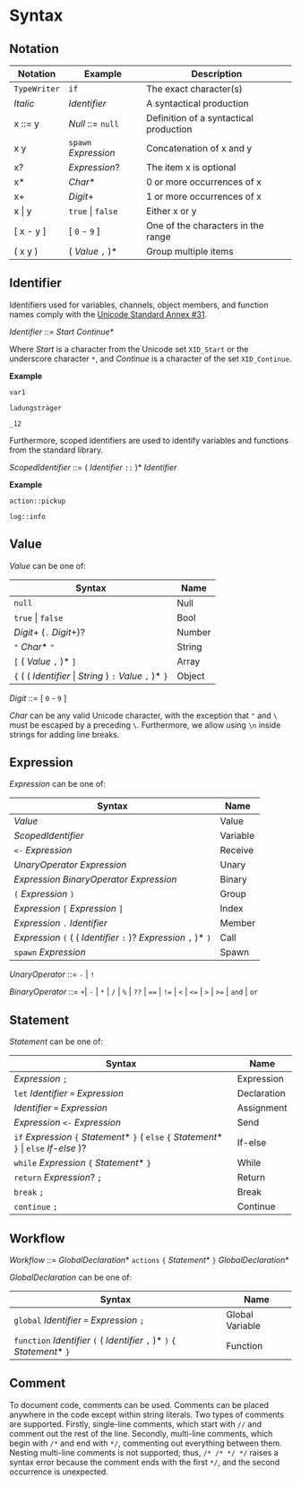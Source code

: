 # Syntax

## Notation

| Notation     | Example              | Description                            |
| ------------ | -------------------- | -------------------------------------- |
| `TypeWriter` | `if`                 | The exact character(s)                 |
| _Italic_     | _Identifier_         | A syntactical production               |
| x ::= y      | _Null_ ::= `null`    | Definition of a syntactical production |
| x y          | `spawn` _Expression_ | Concatenation of x and y               |
| x?           | _Expression_?        | The item x is optional                 |
| x\*          | _Char_\*             | 0 or more occurrences of x             |
| x+           | _Digit_+             | 1 or more occurrences of x             |
| x \| y       | `true` \| `false`    | Either x or y                          |
| [ x - y ]    | [ `0` - `9` ]        | One of the characters in the range     |
| ( x y )      | ( _Value_ `,` )\*    | Group multiple items                   |

## Identifier

Identifiers used for variables, channels, object members, and function names comply with the [Unicode Standard Annex #31](http://www.unicode.org/reports/tr31/).

_Identifier_ ::= _Start_ _Continue_\*

Where _Start_ is a character from the Unicode set `XID_Start` or the underscore character `*`, and _Continue_ is a character of the set `XID_Continue`.

**Example**

```wdl
var1

ladungsträger

_12
```

Furthermore, scoped identifiers are used to identify variables and functions from the standard library.

_ScopedIdentifier_ ::= ( _Identifier_ `::` )\* _Identifier_

**Example**

```wdl
action::pickup

log::info
```

## Value

_Value_ can be one of:

| Syntax                                                     | Name   |
| ---------------------------------------------------------- | ------ |
| `null`                                                     | Null   |
| `true` \| `false`                                          | Bool   |
| _Digit_+ (`.` _Digit_+)?                                   | Number |
| `"` _Char_\* `"`                                           | String |
| `[` ( _Value_ `,` )\* `]`                                  | Array  |
| `{` ( ( _Identifier_ \| _String_ ) `:` _Value_ `,` )\* `}` | Object |

_Digit_ ::= [ `0` - `9` ]

_Char_ can be any valid Unicode character, with the exception that `"` and `\` must be escaped by a preceding `\`. Furthermore, we allow using `\n` inside strings for adding line breaks.

## Expression

_Expression_ can be one of:

| Syntax                                                            | Name     |
| ----------------------------------------------------------------- | -------- |
| _Value_                                                           | Value    |
| _ScopedIdentifier_                                                | Variable |
| `<-` _Expression_                                                 | Receive  |
| _UnaryOperator_ _Expression_                                      | Unary    |
| _Expression_ _BinaryOperator_ _Expression_                        | Binary   |
| `(` _Expression_ `)`                                              | Group    |
| _Expression_ `[` _Expression_ `]`                                 | Index    |
| _Expression_ `.` _Identifier_                                     | Member   |
| _Expression_ `(` ( ( _Identifier_ `:` )? _Expression_ `,` )\* `)` | Call     |
| `spawn` _Expression_                                              | Spawn    |

_UnaryOperator_ ::= `-` | `!`

_BinaryOperator_ ::= `+`| `-` | `*` | `/` | `%` | `??` | `==` | `!=` | `<` | `<=` | `>` | `>=` | `and` | `or`

## Statement

_Statement_ can be one of:

| Syntax                                                                                        | Name        |
| --------------------------------------------------------------------------------------------- | ----------- |
| _Expression_ `;`                                                                              | Expression  |
| `let` _Identifier_ `=` _Expression_                                                           | Declaration |
| _Identifier_ `=` _Expression_                                                                 | Assignment  |
| _Expression_ `<-` _Expression_                                                                | Send        |
| `if` _Expression_ `{` _Statement_\* `}` ( `else` `{` _Statement_\* `}` \| `else` _If-else_ )? | If-else     |
| `while` _Expression_ `{` _Statement_\* `}`                                                    | While       |
| `return` _Expression_? `;`                                                                    | Return      |
| `break` `;`                                                                                   | Break       |
| `continue` `;`                                                                                | Continue    |

## Workflow

_Workflow_ ::= _GlobalDeclaration_\* `actions` `{` _Statement_\* `}` _GlobalDeclaration_\*

_GlobalDeclaration_ can be one of:

| Syntax                                                                       | Name            |
| ---------------------------------------------------------------------------- | --------------- |
| `global` _Identifier_ `=` _Expression_ `;`                                   | Global Variable |
| `function` _Identifier_ `(` ( _Identifier_ `,` )\* `)` `{` _Statement_\* `}` | Function        |

## Comment

To document code, comments can be used. Comments can be placed anywhere in the code except within string literals. Two types of comments are supported. Firstly, single-line comments, which start with `//` and comment out the rest of the line. Secondly, multi-line comments, which begin with `/*` and end with `*/`, commenting out everything between them. Nesting multi-line comments is not supported; thus, `/* /* */ */` raises a syntax error because the comment ends with the first `*/`, and the second occurrence is unexpected.
